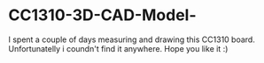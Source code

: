 # CC1310-3D-CAD-Model-
I spent a couple of days measuring and drawing this CC1310 board. Unfortunatelly i coundn't find it anywhere. Hope you like it :)
